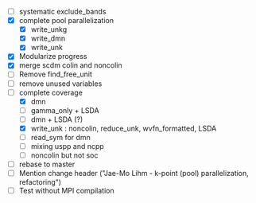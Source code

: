 - [ ] systematic exclude_bands
- [x] complete pool parallelization
  - [x] write_unkg
  - [x] write_dmn
  - [x] write_unk
- [x] Modularize progress
- [x] merge scdm colin and noncolin
- [ ] Remove find_free_unit
- [ ] remove unused variables
- [ ] complete coverage
  - [x] dmn
  - [ ] gamma_only + LSDA
  - [ ] dmn + LSDA (?)
  - [x] write_unk : noncolin, reduce_unk, wvfn_formatted, LSDA
  - [ ] read_sym for dmn
  - [ ] mixing uspp and ncpp
  - [ ] noncolin but not soc
- [ ] rebase to master
- [ ] Mention change header ("Jae-Mo Lihm - k-point (pool) parallelization, refactoring")
- [ ] Test without MPI compilation
